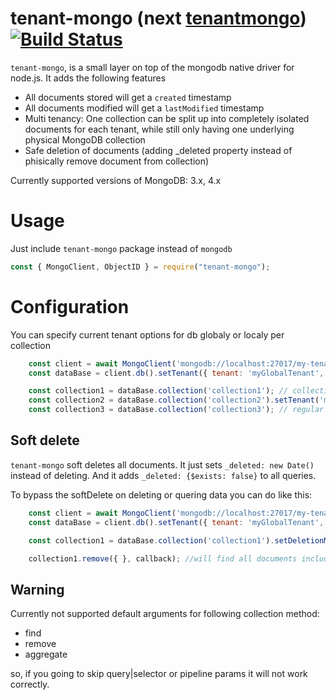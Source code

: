 tenant-mongo (next [tenantmongo](https://github.com/debitoor/tenantmongo)) [![Build Status](https://travis-ci.org/mujichOk/tenant-mongo.svg?branch=master)](https://travis-ci.org/mujichOk/tenant-mongo)
===========

```tenant-mongo```, is a small layer on top of the mongodb native driver for node.js. It adds the following features

* All documents stored will get a ```created``` timestamp
* All documents modified will get a ```lastModified``` timestamp
* Multi tenancy: One collection can be split up into completely isolated documents for each tenant, while still
only having one underlying physical MongoDB collection
* Safe deletion of documents (adding _deleted property instead of phisically remove document from collection)

Currently supported versions of MongoDB: 3.x, 4.x

Usage
=====

Just include ```tenant-mongo``` package instead of ```mongodb```

```javascript
const { MongoClient, ObjectID } = require("tenant-mongo");
```

Configuration
=====

You can specify current tenant options for db globaly or localy per collection

```javascript
    const client = await MongoClient('mongodb://localhost:27017/my-tenant-db').connect();
    const dataBase = client.db().setTenant({ tenant: 'myGlobalTenant', collections: ['collection1', 'collection2'] });

    const collection1 = dataBase.collection('collection1'); // collection with global tenant
    const collection2 = dataBase.collection('collection2').setTenant('myLocalTenant'); // collection with overrided tenant
    const collection3 = dataBase.collection('collection3'); // regular mongodb collection
```

Soft delete
---------------------------
```tenant-mongo``` soft deletes all documents. It just sets `_deleted: new Date()` instead of deleting. And it adds `_deleted: {$exists: false}` to all queries.

To bypass the softDelete on deleting or quering data you can do like this:

```javascript
    const client = await MongoClient('mongodb://localhost:27017/my-tenant-db').connect();
    const dataBase = client.db().setTenant({ tenant: 'myGlobalTenant', collections: ['collection1', 'collection2'] });

    const collection1 = dataBase.collection('collection1').setDeletionMode('hard'); // collection with 'hard' deletion mode

    collection1.remove({ }, callback); //will find all documents including soft-deleted documents
```

Warning
---------------------------

Currently not supported default arguments for following collection method:

* find
* remove
* aggregate

so, if you going to skip query|selector or pipeline params it will not work correctly.

